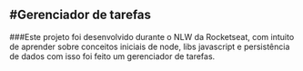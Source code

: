 #Gerenciador de tarefas
---
###Este projeto foi desenvolvido durante o NLW da Rocketseat, com intuito de aprender sobre conceitos iniciais de node, libs javascript e persistência de dados com isso foi feito um gerenciador de tarefas.
